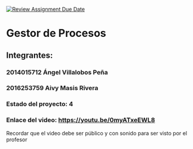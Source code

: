 [![Review Assignment Due Date](https://classroom.github.com/assets/deadline-readme-button-24ddc0f5d75046c5622901739e7c5dd533143b0c8e959d652212380cedb1ea36.svg)](https://classroom.github.com/a/nMiEyf8L)
# Gestor de Procesos
## Integrantes:
### 2014015712 Ángel Villalobos Peña
### 2016253759 Aivy Masis Rivera

### Estado del proyecto: 4
### Enlace del video: https://youtu.be/0myATxeEWL8
Recordar que el video debe ser público y con sonido para ser visto por el profesor
